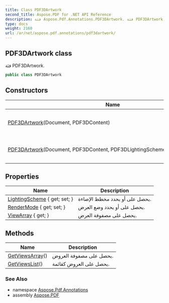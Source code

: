 ```yaml
---
title: Class PDF3DArtwork
second_title: Aspose.PDF for .NET API Reference
description: فئة Aspose.Pdf.Annotations.PDF3DArtwork. فئة PDF3DArtwork
type: docs
weight: 2160
url: /ar/net/aspose.pdf.annotations/pdf3dartwork/
---
```

## PDF3DArtwork class

فئة PDF3DArtwork.

```csharp
public class PDF3DArtwork
```

## Constructors

| Name | Description |
| --- | --- |
| [PDF3DArtwork](pdf3dartwork/#constructor)(Document, PDF3DContent) | يقوم بتهيئة مثيل جديد من فئة `PDF3DArtwork`. |
| [PDF3DArtwork](pdf3dartwork/#constructor_1)(Document, PDF3DContent, PDF3DLightingScheme, PDF3DRenderMode) | يقوم بتهيئة مثيل جديد من فئة `PDF3DArtwork`. |

## Properties

| Name | Description |
| --- | --- |
| [LightingScheme](../../aspose.pdf.annotations/pdf3dartwork/lightingscheme/) { get; set; } | يحصل على أو يحدد مخطط الإضاءة. |
| [RenderMode](../../aspose.pdf.annotations/pdf3dartwork/rendermode/) { get; set; } | يحصل على أو يحدد وضع العرض. |
| [ViewArray](../../aspose.pdf.annotations/pdf3dartwork/viewarray/) { get; } | يحصل على مصفوفة العرض. |

## Methods

| Name | Description |
| --- | --- |
| [GetViewsArray](../../aspose.pdf.annotations/pdf3dartwork/getviewsarray/)() | يحصل على مصفوفة العروض. |
| [GetViewsList](../../aspose.pdf.annotations/pdf3dartwork/getviewslist/)() | يحصل على العروض كقائمة. |

### See Also

* namespace [Aspose.Pdf.Annotations](../../aspose.pdf.annotations/)
* assembly [Aspose.PDF](../../)